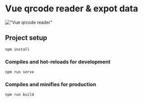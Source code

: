 # Vue qrcode reader & expot data

!["Vue qrcode reader"](https://i.ibb.co/M2612QY/11.png "Vue qrcode reader")

## Project setup
```
npm install
```

### Compiles and hot-reloads for development
```
npm run serve
```

### Compiles and minifies for production
```
npm run build

